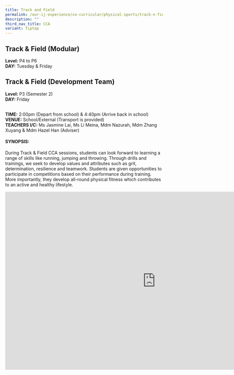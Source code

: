 ```yaml
---
title: Track and Field
permalink: /our-ij-experience/co-curricular/physical-sports/track-n-field/
description: ""
third_nav_title: CCA
variant: tiptap
---
```

<h2>Track &amp; Field (Modular)</h2>
<p><strong>Level:</strong>&nbsp;P4 to P6
<br><strong>DAY:</strong>&nbsp;Tuesday &amp; Friday</p>
<h2>Track &amp; Field (Development Team)</h2>
<p><strong>Level:</strong>&nbsp;P3 (Semester 2)
<br><strong>DAY:</strong>&nbsp;Friday</p>
<p>
<br><strong>TIME:</strong>&nbsp;2:00pm (Depart from school) &amp; 4:40pm (Arrive
back in school)
<br><strong>VENUE:</strong>&nbsp;School/External (Transport is provided)
<br><strong>TEACHERS I/C:</strong>&nbsp;Ms Jasmine Lai, Ms Li Meina, Mdm Nazurah,
Mdm Zhang Xuyang &amp; Mdm Hazel Han (Adviser)</p>
<h4>SYNOPSIS:</h4>
<p>During Track &amp; Field CCA sessions, students can look forward to learning
a range of skills like running, jumping and throwing. Through drills and
trainings, we seek to develop values and attributes such as grit, determination,
resilience and teamwork. Students are given opportunities to participate
in competitions based on their performance during training. More importantly,
they develop all-round physical fitness which contributes to an active
and healthy lifestyle.</p>
<div class="iframe-wrapper">
<iframe height="569" width="960" allowfullscreen="true" frameborder="0" src="https://docs.google.com/presentation/d/e/2PACX-1vSOIgyU5nVBbi6HTjzp2LsxQSAspozHkCCnvaa35kTpcwaF1Txgztx2BKqGDoGnJYoVwhxjCNsQIUqY/embed?start=true&amp;loop=false&amp;delayms=5000"></iframe>
</div>
<p></p>